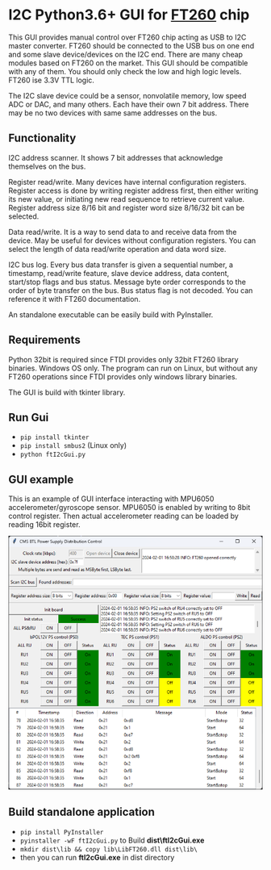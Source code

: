 # I2C Python3.6+ GUI for [FT260](https://www.ftdichip.com/Products/ICs/FT260.html) chip

This GUI provides manual control over FT260 chip acting as USB to I2C master converter.
FT260 should be connected to the USB bus on one end and some slave device/devices on the I2C end.
There are many cheap modules based on FT260 on the market. This GUI should be compatible with any of them.
You should only check the low and high logic levels. FT260 ise 3.3V TTL logic.

The I2C slave device could be a sensor, nonvolatile memory, low speed ADC or DAC, and many others.
Each have their own 7 bit address. There may be no two devices with same same addresses on the bus.

## Functionality

I2C address scanner. It shows 7 bit addresses that acknowledge themselves on the bus.

Register read/write. Many devices have internal configuration registers. Register access is done by writing register 
address first, then either writing its new value, or initiating new read sequence to retrieve current value.
Register address size 8/16 bit and register word size 8/16/32 bit can be selected.     

Data read/write. It is a way to send data to and receive data from the device.
May be useful for devices without configuration registers.
You can select the length of data read/write operation and data word size.

I2C bus log. Every bus data transfer is given a sequential number, a timestamp, read/write feature,
slave device address, data content, start/stop flags and bus status.
Message byte order corresponds to the order of byte transfer on the bus.
Bus status flag is not decoded. You can reference it with FT260 documentation.

An standalone executable can be easily build with PyInstaller.

## Requirements

Python 32bit is required since FTDI provides only 32bit FT260 library binaries. Windows OS only.
The program can run on Linux, but without any FT260 operations since FTDI provides only windows library binaries.

The GUI is build with tkinter library.

## Run Gui

* `pip install tkinter`
* `pip install smbus2` (Linux only)
* `python ftI2cGui.py`

## GUI example

This is an example of GUI interface interacting with MPU6050 accelerometer/gyroscope sensor. MPU6050 is enabled
by writing to 8bit control register. Then actual accelerometer reading can be loaded by reading 16bit register.

  ![ftI2cGui](img/ftI2cGui.png)

## Build standalone application

* `pip install PyInstaller`
* `pyinstaller -wF ftI2cGui.py` to Build **dist\ftI2cGui.exe**
* `mkdir dist\lib && copy lib\LibFT260.dll dist\lib\`
* then you can run **ftI2cGui.exe** in dist directory
